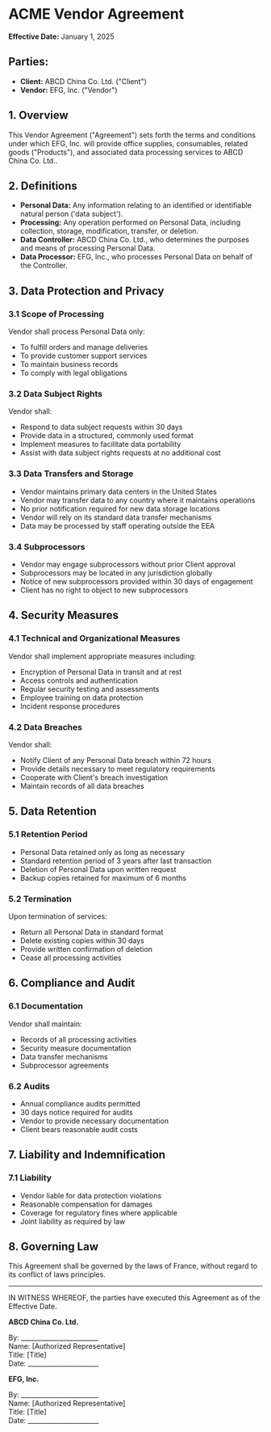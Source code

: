 # ACME Vendor Agreement

**Effective Date:** January 1, 2025

## Parties:
- **Client:** ABCD China Co. Ltd. ("Client")
- **Vendor:** EFG, Inc. ("Vendor")

## 1. Overview

This Vendor Agreement ("Agreement") sets forth the terms and conditions under which EFG, Inc. will provide office supplies, consumables, related goods ("Products"), and associated data processing services to ABCD China Co. Ltd..

## 2. Definitions

- **Personal Data:** Any information relating to an identified or identifiable natural person ('data subject').
- **Processing:** Any operation performed on Personal Data, including collection, storage, modification, transfer, or deletion.
- **Data Controller:** ABCD China Co. Ltd., who determines the purposes and means of processing Personal Data.
- **Data Processor:** EFG, Inc., who processes Personal Data on behalf of the Controller.

## 3. Data Protection and Privacy

### 3.1 Scope of Processing
Vendor shall process Personal Data only:
- To fulfill orders and manage deliveries
- To provide customer support services
- To maintain business records
- To comply with legal obligations

### 3.2 Data Subject Rights
Vendor shall:
- Respond to data subject requests within 30 days
- Provide data in a structured, commonly used format
- Implement measures to facilitate data portability
- Assist with data subject rights requests at no additional cost

### 3.3 Data Transfers and Storage
- Vendor maintains primary data centers in the United States
- Vendor may transfer data to any country where it maintains operations
- No prior notification required for new data storage locations
- Vendor will rely on its standard data transfer mechanisms
- Data may be processed by staff operating outside the EEA

### 3.4 Subprocessors
- Vendor may engage subprocessors without prior Client approval
- Subprocessors may be located in any jurisdiction globally
- Notice of new subprocessors provided within 30 days of engagement
- Client has no right to object to new subprocessors

## 4. Security Measures

### 4.1 Technical and Organizational Measures
Vendor shall implement appropriate measures including:
- Encryption of Personal Data in transit and at rest
- Access controls and authentication
- Regular security testing and assessments
- Employee training on data protection
- Incident response procedures

### 4.2 Data Breaches
Vendor shall:
- Notify Client of any Personal Data breach within 72 hours
- Provide details necessary to meet regulatory requirements
- Cooperate with Client's breach investigation
- Maintain records of all data breaches

## 5. Data Retention

### 5.1 Retention Period
- Personal Data retained only as long as necessary
- Standard retention period of 3 years after last transaction
- Deletion of Personal Data upon written request
- Backup copies retained for maximum of 6 months

### 5.2 Termination
Upon termination of services:
- Return all Personal Data in standard format
- Delete existing copies within 30 days
- Provide written confirmation of deletion
- Cease all processing activities

## 6. Compliance and Audit

### 6.1 Documentation
Vendor shall maintain:
- Records of all processing activities
- Security measure documentation
- Data transfer mechanisms
- Subprocessor agreements

### 6.2 Audits
- Annual compliance audits permitted
- 30 days notice required for audits
- Vendor to provide necessary documentation
- Client bears reasonable audit costs

## 7. Liability and Indemnification

### 7.1 Liability
- Vendor liable for data protection violations
- Reasonable compensation for damages
- Coverage for regulatory fines where applicable
- Joint liability as required by law

## 8. Governing Law

This Agreement shall be governed by the laws of France, without regard to its conflict of laws principles.

---

IN WITNESS WHEREOF, the parties have executed this Agreement as of the Effective Date.

**ABCD China Co. Ltd.**

By: ________________________  
Name: [Authorized Representative]  
Title: [Title]  
Date: ______________________

**EFG, Inc.**

By: ________________________  
Name: [Authorized Representative]  
Title: [Title]  
Date: ______________________